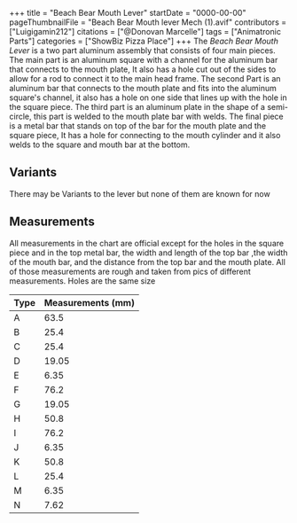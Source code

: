 +++
title = "Beach Bear Mouth Lever"
startDate = "0000-00-00"
pageThumbnailFile = "Beach Bear Mouth lever Mech (1).avif"
contributors = ["Luigigamin212"]
citations = ["@Donovan Marcelle"]
tags = ["Animatronic Parts"]
categories = ["ShowBiz Pizza Place"]
+++
The *Beach Bear Mouth Lever* is a two part aluminum assembly that consists of four main pieces. The main part is an aluminum square with a channel for the aluminum bar that connects to the mouth plate, It also has a hole cut out of the sides to allow for a rod to connect it to the main head frame. The second Part is an aluminum bar that connects to the mouth plate and fits into the aluminum square's channel, it also has a hole on one side that lines up with the hole in the square piece. The third part is an aluminum plate in the shape of a semi-circle, this part is welded to the mouth plate bar with welds. The final piece is a metal bar that stands on top of the bar for the mouth plate and the square piece, It has a hole for connecting to the mouth cylinder and it also welds to the square and mouth bar at the bottom.

## Variants

There may be Variants to the lever but none of them are known for now

## Measurements

All measurements in the chart are official except for the holes in the square piece and in the top metal bar, the width and length of the top bar ,the width of the mouth bar, and the distance from the top bar and the mouth plate. All of those measurements are rough and taken from pics of different measurements. Holes are the same size

| Type | Measurements (mm) |
| --- | --- |
| A | 63.5 |
| B | 25.4 |
| C | 25.4 |
| D | 19.05 |
| E | 6.35 |
| F | 76.2 |
| G | 19.05 |
| H | 50.8 |
| I | 76.2 |
| J | 6.35 |
| K | 50.8 |
| L | 25.4 |
| M | 6.35 |
| N | 7.62 |
